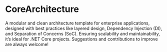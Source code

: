 # CoreArchitecture
A modular and clean architecture template for enterprise applications, designed with best practices like layered design, Dependency Injection (DI), and Separation of Concerns (SoC). Ensuring scalability and maintainability, it’s ideal for .NET Core projects. Suggestions and contributions to improve are always welcome!
